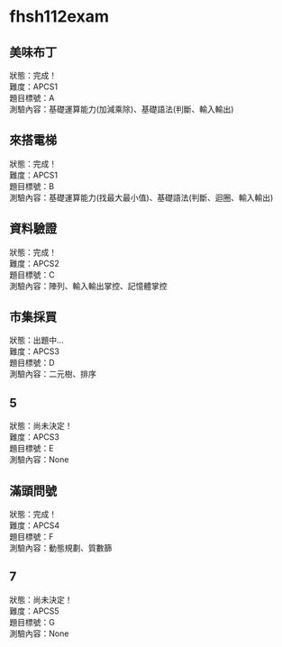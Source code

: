 # fhsh112exam
## 美味布丁
狀態：完成！  
難度：APCS1  
題目標號：A  
測驗內容：基礎運算能力(加減乘除)、基礎語法(判斷、輸入輸出)
## 來搭電梯
狀態：完成！  
難度：APCS1  
題目標號：B  
測驗內容：基礎運算能力(找最大最小值)、基礎語法(判斷、迴圈、輸入輸出)
## 資料驗證
狀態：完成！  
難度：APCS2  
題目標號：C  
測驗內容：陣列、輸入輸出掌控、記憶體掌控
## 市集採買
狀態：出題中...  
難度：APCS3  
題目標號：D  
測驗內容：二元樹、排序
## 5
狀態：尚未決定！  
難度：APCS3  
題目標號：E  
測驗內容：None
## 滿頭問號
狀態：完成！  
難度：APCS4  
題目標號：F  
測驗內容：動態規劃、質數篩
## 7
狀態：尚未決定！  
難度：APCS5  
題目標號：G  
測驗內容：None
